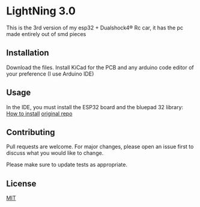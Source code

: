 # LightNing 3.0

This is the 3rd version of my esp32 + Dualshock4® Rc car, it has the pc made entirely out of smd pieces

## Installation

Download the files. Install KiCad for the PCB and any arduino code editor of your preference (I use Arduino IDE)

## Usage
In the IDE, you must install the ESP32 board and the bluepad 32 library:
[How to install](https://github.com/ricardoquesada/bluepad32#how-to-compile-it)
[original repo](https://github.com/ricardoquesada/bluepad32#bluepad32)

## Contributing

Pull requests are welcome. For major changes, please open an issue first
to discuss what you would like to change.

Please make sure to update tests as appropriate.

## License

[MIT](https://choosealicense.com/licenses/mit/)
